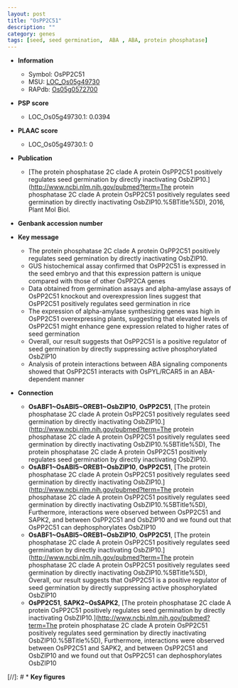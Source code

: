 ```yaml
---
layout: post
title: "OsPP2C51"
description: ""
category: genes
tags: [seed, seed germination,  ABA , ABA, protein phosphatase]
---
```


* **Information**  
    + Symbol: OsPP2C51  
    + MSU: [LOC_Os05g49730](http://rice.plantbiology.msu.edu/cgi-bin/ORF_infopage.cgi?orf=LOC_Os05g49730)  
    + RAPdb: [Os05g0572700](http://rapdb.dna.affrc.go.jp/viewer/gbrowse_details/irgsp1?name=Os05g0572700)  

* **PSP score**  
    + LOC_Os05g49730.1: 0.0394 

* **PLAAC score**  
    + LOC_Os05g49730.1: 0 

* **Publication**  
    + [The protein phosphatase 2C clade A protein OsPP2C51 positively regulates seed germination by directly inactivating OsbZIP10.](http://www.ncbi.nlm.nih.gov/pubmed?term=The protein phosphatase 2C clade A protein OsPP2C51 positively regulates seed germination by directly inactivating OsbZIP10.%5BTitle%5D), 2016, Plant Mol Biol.

* **Genbank accession number**  

* **Key message**  
    + The protein phosphatase 2C clade A protein OsPP2C51 positively regulates seed germination by directly inactivating OsbZIP10.
    + GUS histochemical assay confirmed that OsPP2C51 is expressed in the seed embryo and that this expression pattern is unique compared with those of other OsPP2CA genes
    + Data obtained from germination assays and alpha-amylase assays of OsPP2C51 knockout and overexpression lines suggest that OsPP2C51 positively regulates seed germination in rice
    + The expression of alpha-amylase synthesizing genes was high in OsPP2C51 overexpressing plants, suggesting that elevated levels of OsPP2C51 might enhance gene expression related to higher rates of seed germination
    + Overall, our result suggests that OsPP2C51 is a positive regulator of seed germination by directly suppressing active phosphorylated OsbZIP10
    + Analysis of protein interactions between ABA signaling components showed that OsPP2C51 interacts with OsPYL/RCAR5 in an ABA-dependent manner

* **Connection**  
    + __OsABF1~OsABI5~OREB1~OsbZIP10__, __OsPP2C51__, [The protein phosphatase 2C clade A protein OsPP2C51 positively regulates seed germination by directly inactivating OsbZIP10.](http://www.ncbi.nlm.nih.gov/pubmed?term=The protein phosphatase 2C clade A protein OsPP2C51 positively regulates seed germination by directly inactivating OsbZIP10.%5BTitle%5D), The protein phosphatase 2C clade A protein OsPP2C51 positively regulates seed germination by directly inactivating OsbZIP10.
    + __OsABF1~OsABI5~OREB1~OsbZIP10__, __OsPP2C51__, [The protein phosphatase 2C clade A protein OsPP2C51 positively regulates seed germination by directly inactivating OsbZIP10.](http://www.ncbi.nlm.nih.gov/pubmed?term=The protein phosphatase 2C clade A protein OsPP2C51 positively regulates seed germination by directly inactivating OsbZIP10.%5BTitle%5D), Furthermore, interactions were observed between OsPP2C51 and SAPK2, and between OsPP2C51 and OsbZIP10 and we found out that OsPP2C51 can dephosphorylates OsbZIP10
    + __OsABF1~OsABI5~OREB1~OsbZIP10__, __OsPP2C51__, [The protein phosphatase 2C clade A protein OsPP2C51 positively regulates seed germination by directly inactivating OsbZIP10.](http://www.ncbi.nlm.nih.gov/pubmed?term=The protein phosphatase 2C clade A protein OsPP2C51 positively regulates seed germination by directly inactivating OsbZIP10.%5BTitle%5D), Overall, our result suggests that OsPP2C51 is a positive regulator of seed germination by directly suppressing active phosphorylated OsbZIP10
    + __OsPP2C51__, __SAPK2~OsSAPK2__, [The protein phosphatase 2C clade A protein OsPP2C51 positively regulates seed germination by directly inactivating OsbZIP10.](http://www.ncbi.nlm.nih.gov/pubmed?term=The protein phosphatase 2C clade A protein OsPP2C51 positively regulates seed germination by directly inactivating OsbZIP10.%5BTitle%5D), Furthermore, interactions were observed between OsPP2C51 and SAPK2, and between OsPP2C51 and OsbZIP10 and we found out that OsPP2C51 can dephosphorylates OsbZIP10

[//]: # * **Key figures**  


